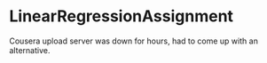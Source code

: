 # LinearRegressionAssignment
Cousera upload server was down for hours, had to come up with an alternative.
